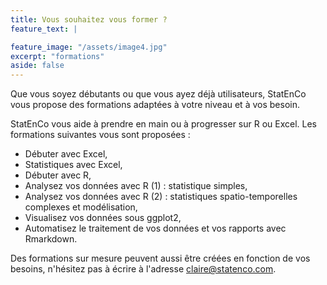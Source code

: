 ```yaml
---
title: Vous souhaitez vous former ?
feature_text: |

feature_image: "/assets/image4.jpg"
excerpt: "formations"
aside: false
---
```


Que vous soyez débutants ou que vous ayez déjà utilisateurs, StatEnCo vous propose des formations adaptées à votre niveau et à vos besoin.

StatEnCo vous aide à prendre en main ou à progresser sur R ou Excel. Les formations suivantes vous sont proposées : 
  - Débuter avec Excel,
  - Statistiques avec Excel,
  - Débuter avec R,
  - Analysez vos données avec R (1) : statistique simples,
  - Analysez vos données avec R (2) : statistiques spatio-temporelles complexes et modélisation,
  - Visualisez vos données sous ggplot2,
  - Automatisez le traitement de vos données et vos rapports avec Rmarkdown.

Des formations sur mesure peuvent aussi être créées en fonction de vos besoins, n'hésitez pas à écrire à l'adresse claire@statenco.com.


